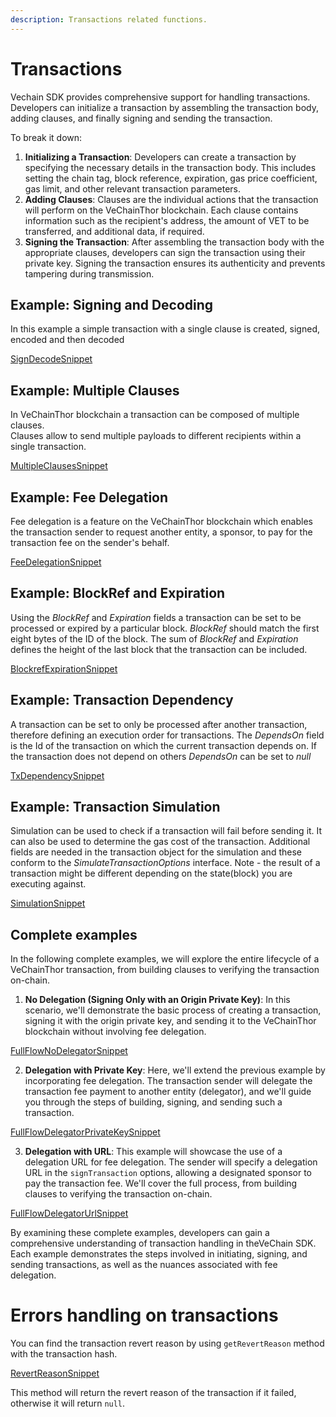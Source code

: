 ```yaml
---
description: Transactions related functions.
---
```


# Transactions

Vechain SDK provides comprehensive support for handling transactions. Developers can initialize a transaction by assembling the transaction body, adding clauses, and finally signing and sending the transaction. 

To break it down:

1. **Initializing a Transaction**: Developers can create a transaction by specifying the necessary details in the transaction body. This includes setting the chain tag, block reference, expiration, gas price coefficient, gas limit, and other relevant transaction parameters.
2. **Adding Clauses**: Clauses are the individual actions that the transaction will perform on the VeChainThor blockchain. Each clause contains information such as the recipient's address, the amount of VET to be transferred, and additional data, if required.
3. **Signing the Transaction**: After assembling the transaction body with the appropriate clauses, developers can sign the transaction using their private key. Signing the transaction ensures its authenticity and prevents tampering during transmission.

## Example: Signing and Decoding
In this example a simple transaction with a single clause is created, signed, encoded and then decoded

[SignDecodeSnippet](examples/transactions/sign_decode.ts)

## Example: Multiple Clauses
In VeChainThor blockchain a transaction can be composed of multiple clauses. \
Clauses allow to send multiple payloads to different recipients within a single transaction.

[MultipleClausesSnippet](examples/transactions/multiple_clauses.ts)

## Example: Fee Delegation
Fee delegation is a feature on the VeChainThor blockchain which enables the transaction sender to request another entity, a sponsor, to pay for the transaction fee on the sender's behalf.

[FeeDelegationSnippet](examples/transactions/fee_delegation.ts)

## Example: BlockRef and Expiration
Using the _BlockRef_ and _Expiration_ fields a transaction can be set to be processed or expired by a particular block. _BlockRef_ should match the first eight bytes of the ID of the block. The sum of _BlockRef_ and _Expiration_ defines the height of the last block that the transaction can be included.

[BlockrefExpirationSnippet](examples/transactions/blockref_expiration.ts)

## Example: Transaction Dependency
A transaction can be set to only be processed after another transaction, therefore defining an execution order for transactions. The _DependsOn_ field is the Id of the transaction on which the current transaction depends on. If the transaction does not depend on others _DependsOn_ can be set to _null_

[TxDependencySnippet](examples/transactions/tx_dependency.ts)

## Example: Transaction Simulation
Simulation can be used to check if a transaction will fail before sending it. It can also be used to determine the gas cost of the transaction.
Additional fields are needed in the transaction object for the simulation and these conform to the _SimulateTransactionOptions_ interface.
Note - the result of a transaction might be different depending on the state(block) you are executing against.

[SimulationSnippet](examples/transactions/simulation.ts)

## Complete examples
In the following complete examples, we will explore the entire lifecycle of a VeChainThor transaction, from building clauses to verifying the transaction on-chain.

1. **No Delegation (Signing Only with an Origin Private Key)**: In this scenario, we'll demonstrate the basic process of creating a transaction, signing it with the origin private key, and sending it to the VeChainThor blockchain without involving fee delegation.

[FullFlowNoDelegatorSnippet](examples/transactions/full-flow-no-delegator.ts)

2. **Delegation with Private Key**: Here, we'll extend the previous example by incorporating fee delegation. The transaction sender will delegate the transaction fee payment to another entity (delegator), and we'll guide you through the steps of building, signing, and sending such a transaction.

[FullFlowDelegatorPrivateKeySnippet](examples/transactions/full-flow-delegator-private-key.ts)

3. **Delegation with URL**: This example will showcase the use of a delegation URL for fee delegation. The sender will specify a delegation URL in the `signTransaction` options, allowing a designated sponsor to pay the transaction fee. We'll cover the full process, from building clauses to verifying the transaction on-chain.

[FullFlowDelegatorUrlSnippet](examples/transactions/full-flow-delegator-url.ts)

By examining these complete examples, developers can gain a comprehensive understanding of transaction handling in theVeChain SDK. Each example demonstrates the steps involved in initiating, signing, and sending transactions, as well as the nuances associated with fee delegation.

# Errors handling on transactions
You can find the transaction revert reason by using `getRevertReason` method with the transaction hash.

[RevertReasonSnippet](examples/transactions/revert_reason.ts)

This method will return the revert reason of the transaction if it failed, otherwise it will return `null`.